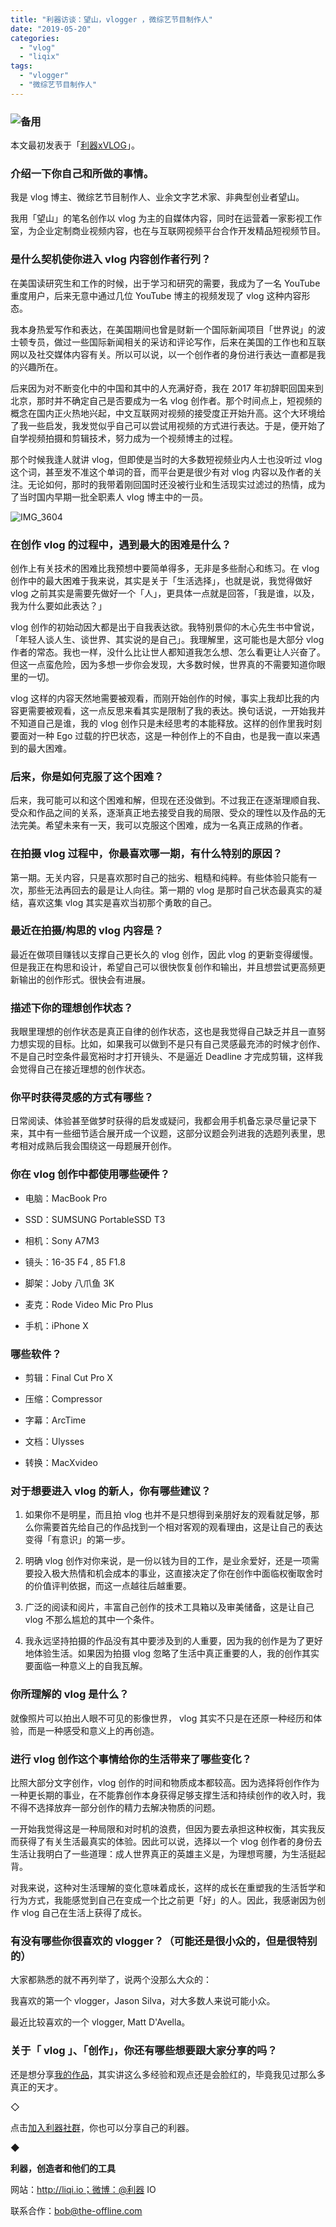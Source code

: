 ```yaml
---
title: "利器访谈：望山，vlogger ，微综艺节目制作人"
date: "2019-05-20"
categories: 
  - "vlog"
  - "liqix"
tags: 
  - "vlogger"
  - "微综艺节目制作人"
---
```


### ![备用](/images/10537-500x281.jpg)

本文最初发表于「[利器xVLOG](http://mp.weixin.qq.com/s?__biz=MzI4OTA3Mzk3MQ==&mid=2649374201&idx=1&sn=9753b79975bdc594aafa25695736206a&chksm=f42a23a5c35daab3d05b76777fb08d9d7a5359e251f3958049cd46b4eb91dfa13f4ca032138b&scene=21#wechat_redirect)」。

### 介绍一下你自己和所做的事情。

我是 vlog 博主、微综艺节目制作人、业余文字艺术家、非典型创业者望山。

我用「望山」的笔名创作以 vlog 为主的自媒体内容，同时在运营着一家影视工作室，为企业定制商业视频内容，也在与互联网视频平台合作开发精品短视频节目。

### 是什么契机使你进入 vlog 内容创作者行列？

在美国读研究生和工作的时候，出于学习和研究的需要，我成为了一名 YouTube 重度用户，后来无意中通过几位 YouTube 博主的视频发现了 vlog 这种内容形态。

我本身热爱写作和表达，在美国期间也曾是财新一个国际新闻项目「世界说」的波士顿专员，做过一些国际新闻相关的采访和评论写作，后来在美国的工作也和互联网以及社交媒体内容有关。所以可以说，以一个创作者的身份进行表达一直都是我的兴趣所在。

后来因为对不断变化中的中国和其中的人充满好奇，我在 2017 年初辞职回国来到北京，那时并不确定自己是否要成为一名 vlog 创作者。那个时间点上，短视频的概念在国内正火热地兴起，中文互联网对视频的接受度正开始升高。这个大环境给了我一些启发，我发觉似乎自己可以尝试用视频的方式进行表达。于是，便开始了自学视频拍摄和剪辑技术，努力成为一个视频博主的过程。

那个时候我逢人就讲 vlog，但即使是当时的大多数短视频业内人士也没听过 vlog 这个词，甚至发不准这个单词的音，而平台更是很少有对 vlog 内容以及作者的关注。无论如何，那时的我带着刚回国时还没被行业和生活现实过滤过的热情，成为了当时国内早期一批全职素人 vlog 博主中的一员。

![IMG_3604](/images/71904-500x281.jpg)

### 在创作 vlog 的过程中，遇到最大的困难是什么？

创作上有关技术的困难比我预想中要简单得多，无非是多些耐心和练习。在 vlog 创作中的最大困难于我来说，其实是关于「生活选择」，也就是说，我觉得做好 vlog 之前其实是需要先做好一个「人」，更具体一点就是回答，「我是谁，以及，我为什么要如此表达？」

vlog 创作的初始动因大都是出于自我表达欲。我特别景仰的木心先生书中曾说，「年轻人谈人生、谈世界、其实说的是自己」。我理解里，这可能也是大部分 vlog 作者的常态。我也一样，没什么比让世人都知道我怎么想、怎么看更让人兴奋了。但这一点蛮危险，因为多想一步你会发现，大多数时候，世界真的不需要知道你眼里的一切。

vlog 这样的内容天然地需要被观看，而刚开始创作的时候，事实上我却比我的内容更需要被观看，这一点反思来看其实是限制了我的表达。换句话说，一开始我并不知道自己是谁，我的 vlog 创作只是未经思考的本能释放。这样的创作里我时刻要面对一种 Ego 过载的拧巴状态，这是一种创作上的不自由，也是我一直以来遇到的最大困难。

### 后来，你是如何克服了这个困难？

后来，我可能可以和这个困难和解，但现在还没做到。不过我正在逐渐理顺自我、受众和作品之间的关系，逐渐真正地去接受自我的局限、受众的理性以及作品的无法完美。希望未来有一天，我可以克服这个困难，成为一名真正成熟的作者。

### 在拍摄 vlog 过程中，你最喜欢哪一期，有什么特别的原因？

第一期。无关内容，只是喜欢那时自己的拙劣、粗糙和纯粹。有些体验只能有一次，那些无法再回去的最是让人向往。第一期的 vlog 是那时自己状态最真实的凝结，喜欢这集 vlog 其实是喜欢当初那个勇敢的自己。

### 最近在拍摄/构思的 vlog 内容是？

最近在做项目赚钱以支撑自己更长久的 vlog 创作，因此 vlog 的更新变得缓慢。但是我正在构思和设计，希望自己可以很快恢复创作和输出，并且想尝试更高频更新输出的创作形式。很快会有进展。

### 描述下你的理想创作状态？

我眼里理想的创作状态是真正自律的创作状态，这也是我觉得自己缺乏并且一直努力想实现的目标。比如，如果我可以做到不是只有自己灵感最充沛的时候才创作、不是自己时空条件最宽裕时才打开镜头、不是逼近 Deadline 才完成剪辑，这样我会觉得自己在接近理想的创作状态。

### 你平时获得灵感的方式有哪些？

日常阅读、体验甚至做梦时获得的启发或疑问，我都会用手机备忘录尽量记录下来，其中有一些细节适合展开成一个议题，这部分议题会列进我的选题列表里，思考相对成熟后我会围绕这一母题展开创作。

### 你在 vlog 创作中都使用哪些硬件？

- 电脑：MacBook Pro
    
- SSD：SUMSUNG PortableSSD T3
    
- 相机：Sony A7M3
    
- 镜头：16-35 F4 , 85 F1.8
    
- 脚架：Joby 八爪鱼 3K
    
- 麦克：Rode Video Mic Pro Plus
    
- 手机：iPhone X
    

### 哪些软件？

- 剪辑：Final Cut Pro X
    
- 压缩：Compressor
    
- 字幕：ArcTime
    
- 文档：Ulysses
    
- 转换：MacXvideo
    

### 对于想要进入 vlog 的新人，你有哪些建议？

1. 如果你不是明星，而且拍 vlog 也并不是只想得到亲朋好友的观看就足够，那么你需要首先给自己的作品找到一个相对客观的观看理由，这是让自己的表达变得「有意识」的第一步。
    
2. 明确 vlog 创作对你来说，是一份以钱为目的工作，是业余爱好，还是一项需要投入极大热情和机会成本的事业，这直接决定了你在创作中面临权衡取舍时的价值评判依据，而这一点越往后越重要。
    
3. 广泛的阅读和阅片，丰富自己创作的技术工具箱以及审美储备，这是让自己 vlog 不那么尴尬的其中一个条件。
    
4. 我永远坚持拍摄的作品没有其中要涉及到的人重要，因为我的创作是为了更好地体验生活。如果因为拍摄 vlog 忽略了生活中真正重要的人，我的创作其实要面临一种意义上的自我瓦解。
    

### 你所理解的 vlog 是什么？

就像照片可以拍出人眼不可见的影像世界， vlog 其实不只是在还原一种经历和体验，而是一种感受和意义上的再创造。

### 进行 vlog 创作这个事情给你的生活带来了哪些变化？

比照大部分文字创作，vlog 创作的时间和物质成本都较高。因为选择将创作作为一种更长期的事业，在不能靠创作本身获得足够支撑生活和持续创作的收入时，我不得不选择放弃一部分创作的精力去解决物质的问题。

一开始我觉得这是一种局限和对时机的浪费，但因为要去承担这种权衡，其实我反而获得了有关生活最真实的体验。因此可以说，选择以一个 vlog 创作者的身份去生活让我明白了一些道理：成人世界真正的英雄主义是，为理想弯腰，为生活挺起背。

对我来说，这种对生活理解的变化意味着成长，这样的成长在重塑我的生活哲学和行为方式，我能感觉到自己在变成一个比之前更「好」的人。因此，我感谢因为创作 vlog 自己在生活上获得了成长。

### 有没有哪些你很喜欢的 vlogger？（可能还是很小众的，但是很特别的）

大家都熟悉的就不再列举了，说两个没那么大众的：

我喜欢的第一个 vlogger，Jason Silva，对大多数人来说可能小众。

最近比较喜欢的一个 vlogger, Matt D'Avella。

### 关于「 vlog 」、「创作」，你还有哪些想要跟大家分享的吗？

还是想分享[我的作品](https://v.qq.com/x/page/e0770qigyis.html)，其实讲这么多经验和观点还是会脸红的，毕竟我见过那么多真正的天才。

◇

点击[加入利器社群](http://mp.weixin.qq.com/s?__biz=MzA3NTgzNzU2NQ==&mid=400594784&idx=1&sn=a88b34faa7522206957d448d40ea0b31&scene=21#wechat_redirect)，你也可以分享自己的利器。

◆

**利器，创造者和他们的工具**

网站：http://liqi.io；微博：@利器 IO

联系合作：bob@the-offline.com
